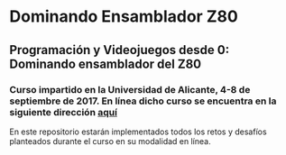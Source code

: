 # Dominando Ensamblador Z80
## Programación y Videojuegos desde 0: Dominando ensamblador del Z80
### Curso impartido en la Universidad de Alicante, 4-8 de septiembre de 2017. En línea dicho curso se encuentra en la siguiente dirección [aquí](https://www.youtube.com/user/ronaldoCheesetea/playlists)
En este repositorio estarán implementados todos los retos y desafíos planteados durante el curso en su modalidad en línea.
